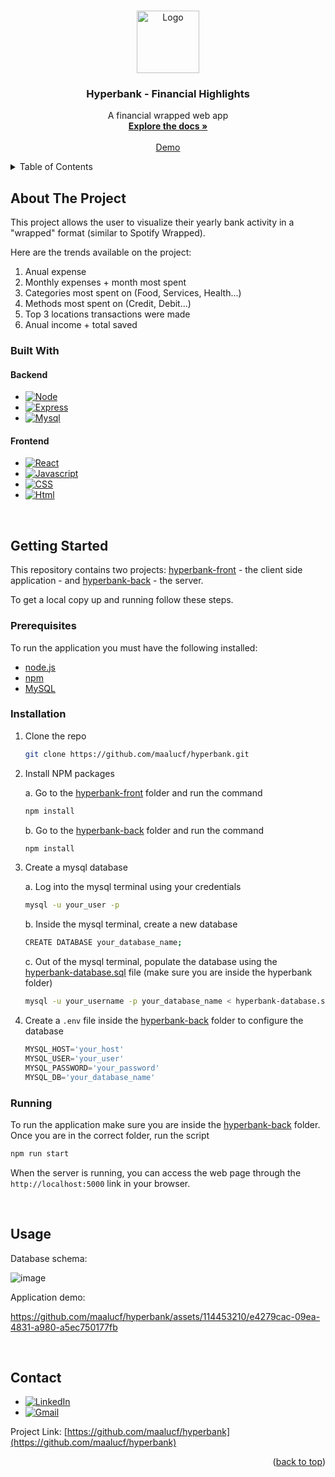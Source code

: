 <a name="readme-top"></a>

<!-- PROJECT LOGO -->
<br />
<div align="center">
  <a href="https://github.com/maalucf/hyperbank">
    <img src="https://github.com/maalucf/hyperbank/assets/114453210/4d63e73c-ea67-4749-9246-b30e8bfbd093" alt="Logo" width="100" height=auto>
  </a>

<h3 align="center">Hyperbank - Financial Highlights</h3>

  <p align="center">
    A financial wrapped web app
    <br />
    <a href="https://github.com/maalucf/hyperbank"><strong>Explore the docs »</strong></a>
    <br />
    <br />
    <a href="#demo">Demo</a>
  </p>
</div>

<!-- TABLE OF CONTENTS -->
<details>
  <summary>Table of Contents</summary>
  <ol>
    <li>
      <a href="#about-the-project">About The Project</a>
      <ul>
        <li><a href="#built-with">Built With</a></li>
      </ul>
    </li>
    <li>
      <a href="#getting-started">Getting Started</a>
      <ul>
        <li><a href="#prerequisites">Prerequisites</a></li>
        <li><a href="#installation">Installation</a></li>
      </ul>
    </li>
    <li><a href="#usage">Usage</a></li>
    <li><a href="#contact">Contact</a></li>
  </ol>
</details>

<!-- ABOUT THE PROJECT -->
## About The Project

This project allows the user to visualize their yearly bank activity in a "wrapped" format (similar to Spotify Wrapped). 

Here are the trends available on the project:
1. Anual expense
2. Monthly expenses + month most spent
3. Categories most spent on (Food, Services, Health...)
4. Methods most spent on (Credit, Debit...)
5. Top 3 locations transactions were made
6. Anual income + total saved

### Built With

#### Backend

* [![Node][Node.js]][Node-url]
* [![Express][Express.js]][Express-url]
* [![Mysql][Mysql]][Mysql-url]

#### Frontend

* [![React][React.js]][React-url]
* [![Javascript][Js]][Js-url]
* [![CSS][CSS]][CSS-url]
* [![Html][Html]][Html-url]

<br />

<!-- GETTING STARTED -->
## Getting Started

This repository contains two projects: <a href='https://github.com/maalucf/hyperbank/tree/main/hyperbank-front'>hyperbank-front</a> - the client side application - and <a href='https://github.com/maalucf/hyperbank/tree/main/hyperbank-back'>hyperbank-back</a> - the server.

To get a local copy up and running follow these steps.

### Prerequisites

To run the application you must have the following installed:

* <a href='https://nodejs.org/en/download/package-manager#nvm'>node.js<a/>
* <a href='https://docs.npmjs.com/downloading-and-installing-node-js-and-npm'>npm</a>
* <a href='https://dev.mysql.com/doc/mysql-installation-excerpt/5.7/en/'>MySQL</a>

### Installation

1. Clone the repo

   ```sh
   git clone https://github.com/maalucf/hyperbank.git
   ```

2. Install NPM packages <br />

    a. Go to the <a href='https://github.com/maalucf/hyperbank/tree/main/hyperbank-front'>hyperbank-front</a> folder and run the command
    ```sh
    npm install
    ```

    b. Go to the <a href='https://github.com/maalucf/hyperbank/tree/main/hyperbank-back'>hyperbank-back</a> folder and run the command
    ```sh
    npm install
    ```

3. Create a mysql database <br />

   a. Log into the mysql terminal using your credentials
    ```sh
    mysql -u your_user -p
    ```

   b. Inside the mysql terminal, create a new database
    ```sh
    CREATE DATABASE your_database_name;
    ```
   
   c. Out of the mysql terminal, populate the database using the <a href='https://github.com/maalucf/hyperbank/blob/main/hyperbank-database.sql'>hyperbank-database.sql</a> file (make sure you are inside the hyperbank folder)
    ```sh
    mysql -u your_username -p your_database_name < hyperbank-database.sql
    ```

4. Create a `.env` file inside the <a href='https://github.com/maalucf/hyperbank/tree/main/hyperbank-back'>hyperbank-back</a> folder to configure the database

    ```js
    MYSQL_HOST='your_host'
    MYSQL_USER='your_user'
    MYSQL_PASSWORD='your_password'
    MYSQL_DB='your_database_name'
    ```

### Running

To run the application make sure you are inside the <a href='https://github.com/maalucf/hyperbank/tree/main/hyperbank-back'>hyperbank-back</a> folder. 
Once you are in the correct folder, run the script
```sh
npm run start
```

When the server is running, you can access the web page through the `http://localhost:5000` link in your browser.

<br />

<!-- USAGE EXAMPLES -->
## Usage

Database schema:

![image](https://github.com/maalucf/hyperbank/assets/114453210/db74d792-eea7-400e-a746-56f06ec94eea)

<a name="demo"></a>
Application demo:

https://github.com/maalucf/hyperbank/assets/114453210/e4279cac-09ea-4831-a980-a5ec750177fb

<br />

<!-- CONTACT -->
## Contact

* [![LinkedIn][LinkedIn.com]][linkedin-url] 
* [![Gmail][Gmail.com]][Gmail-url]

Project Link: [https://github.com/maalucf/hyperbank](https://github.com/maalucf/hyperbank)

<p align="right">(<a href="#readme-top">back to top</a>)</p>



<!-- MARKDOWN LINKS & IMAGES -->
<!-- https://www.markdownguide.org/basic-syntax/#reference-style-links -->
[LinkedIn.com]: https://img.shields.io/badge/LinkedIn-0077B5?style=for-the-badge&logo=linkedin&logoColor=white
[linkedin-url]: https://linkedin.com/in/malu-figueiredo
[product-screenshot]: images/screenshot.png
[React.js]: https://img.shields.io/badge/React-20232A?style=for-the-badge&logo=react&logoColor=61DAFB
[React-url]: https://reactjs.org/
[Gmail.com]: https://img.shields.io/badge/Gmail-D14836?style=for-the-badge&logo=gmail&logoColor=white
[Gmail-url]: mailto:mari.luiza.fig@gmail.com
[Node.js]: https://img.shields.io/badge/Node.js-43853D?style=for-the-badge&logo=node.js&logoColor=white
[Node-url]: https://nodejs.org/en
[Html]: https://img.shields.io/badge/HTML5-E34F26?style=for-the-badge&logo=html5&logoColor=white
[Html-url]: https://developer.mozilla.org/en-US/docs/Web/HTML
[CSS]: https://img.shields.io/badge/CSS3-1572B6?style=for-the-badge&logo=css3&logoColor=white
[CSS-url]: https://developer.mozilla.org/en-US/docs/Web/CSS
[Js]: https://img.shields.io/badge/JavaScript-323330?style=for-the-badge&logo=javascript&logoColor=F7DF1E
[Js-url]: https://www.javascript.com
[Mysql]: https://img.shields.io/badge/MySQL-02569B?style=for-the-badge&logo=mysql&logoColor=white
[Mysql-url]: https://www.mysql.com
[Express.js]: https://img.shields.io/badge/Express.js-404D59?style=for-the-badge
[Express-url]: https://expressjs.com
